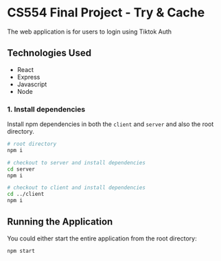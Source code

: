 # CS554 Final Project - Try & Cache

The web application is for users to login using Tiktok Auth

## Technologies Used

- React
- Express
- Javascript
- Node

### 1. Install dependencies

Install npm dependencies in both the `client` and `server`  and also the root directory.

```bash
# root directory
npm i

# checkout to server and install dependencies
cd server
npm i

# checkout to client and install dependencies
cd ../client
npm i
```

## Running the Application

You could either start the entire application from the root directory:

```bash
npm start
```